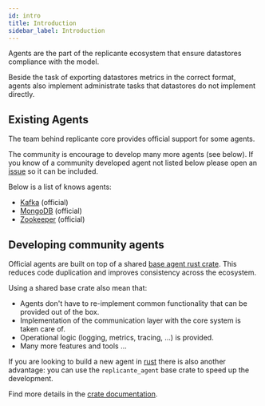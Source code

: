 ```yaml
---
id: intro
title: Introduction
sidebar_label: Introduction
---
```


Agents are the part of the replicante ecosystem that ensure datastores compliance with the model.

Beside the task of exporting datastores metrics in the correct format,
agents also implement administrate tasks that datastores do not implement directly.


## Existing Agents
The team behind replicante core provides official support for some agents.

The community is encourage to develop many more agents (see below).
If you know of a community developed agent not listed below please open an
[issue](https://github.com/replicante-io/agents/issues/new) so it can be included.

Below is a list of knows agents:

  * [Kafka](agents-kafka.md) (official)
  * [MongoDB](agents-mongodb.md) (official)
  * [Zookeeper](agents-zookeeper.md) (official)


## Developing community agents
Official agents are built on top of a shared
[base agent rust crate](https://github.com/replicante-io/agents/tree/master/base).
This reduces code duplication and improves consistency across the ecosystem.

Using a shared base crate also mean that:

  * Agents don't have to re-implement common functionality that can be provided out of the box.
  * Implementation of the communication layer with the core system is taken care of.
  * Operational logic (logging, metrics, tracing, ...) is provided.
  * Many more features and tools ...

If you are looking to build a new agent in [rust](https://www.rust-lang.org/) there is also
another advantage: you can use the `replicante_agent` base crate to speed up the development.

Find more details in the [crate documentation](https://docs.rs/replicante_agent).
